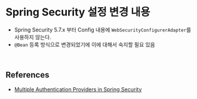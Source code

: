 # Spring Security 설정 변경 내용

- Spring Security 5.7.x 부터 Config 내용에 `WebSecurityConfigurerAdapter`를 사용하지 않는다.
- `@Bean` 등록 방식으로 변경되었기에 이에 대해서 숙지할 필요 있음

<br>

## References
- [Multiple Authentication Providers in Spring Security](https://www.baeldung.com/spring-security-multiple-auth-providers)